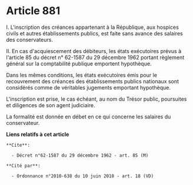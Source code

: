 # Article 881

I. L'inscription des créances appartenant à la République, aux hospices civils et autres établissements publics, est faite
sans avance des salaires des conservateurs.

II. En cas d'acquiescement des débiteurs, les états exécutoires prévus à l'article 85 du décret n° 62-1587 du 29 décembre
1962 portant règlement général sur la comptabilité publique emportent hypothèque.

Dans les mêmes conditions, les états exécutoires émis pour le recouvrement des créances des établissements publics nationaux
sont considérés comme de véritables jugements emportant hypothèque.

L'inscription est prise, le cas échéant, au nom du Trésor public, poursuites et diligences de son agent judiciaire.

La formalité est donnée en débet en ce qui concerne les salaires du conservateur.

**Liens relatifs à cet article**

	**Cite**:

	  - Décret n°62-1587 du 29 décembre 1962 - art. 85 (M)

	**Cité par**:

	  - Ordonnance n°2010-638 du 10 juin 2010 - art. 18 (VD)

